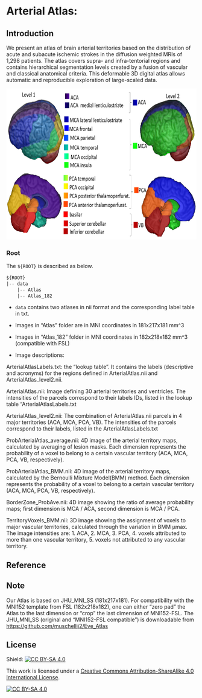 

# Arterial Atlas:

## Introduction

We present an atlas of brain arterial territories based on the distribution of acute and subacute ischemic strokes in the diffusion weighted MRIs of 1,298 patients. The atlas  covers supra- and infra-tentorial regions and contains hierarchical segmentation levels created by a fusion of vascular and classical anatomical criteria. This deformable 3D digital atlas allows automatic and reproducible exploration of large-scaled data.


<p align="middle">
    <img src="assets/atlas_pic.png", width="600" height="400">
</p>


### Root

The `${ROOT}` is described as below.
```
${ROOT}
|-- data
    |-- Atlas
    |-- Atlas_182
``` 

* `data` contains two atlases in nii format and the corresponding label table in txt.

* Images in “Atlas” folder are in MNI coordinates in 181x217x181 mm^3 

* Images in “Atlas_182” folder in MNI coordinates in 182x218x182 mm^3 (compatible with FSL) 

* Image descriptions:

ArterialAtlasLabels.txt: the “lookup table”. 
It contains the labels (descriptive and acronyms) for the regions defined in ArterialAtlas.nii and ArterialAtlas_level2.nii.     

ArterialAtlas.nii: Image defining 30 arterial territories and ventricles. 
The intensities of the parcels correspond to their labels IDs, listed in the lookup table “ArterialAtlasLabels.txt 

ArterialAtlas_level2.nii: The combination of ArterialAtlas.nii parcels in 4 major territories (ACA, MCA, PCA, VB). 
The intensities of the parcels correspond to their labels, listed in the ArterialAtlasLabels.txt     

ProbArterialAtlas_average.nii: 4D image of the arterial territory maps, calculated by averaging of lesion masks. 
Each dimension represents the probability of a voxel to belong to a certain vascular territory (ACA, MCA, PCA, VB, respectively).    

ProbArterialAtlas_BMM.nii: 4D image of the arterial territory maps, calculated by the Bernoulli Mixture Model(BMM) method. 
Each dimension represents the probability of a voxel to belong to a certain vascular territory (ACA, MCA, PCA, VB, respectively). 

BorderZone_ProbAve.nii: 4D image showing the ratio of average probability maps; 
first dimension is MCA / ACA, second dimension is MCA / PCA.    

TerritoryVoxels_BMM.nii: 3D image showing the assignment of voxels to major vascular territories, calculated through the variation in BMM µmax. 
The image intensities are: 1. ACA, 2. MCA, 3. PCA, 4. voxels attributed to more than one vascular territory, 5. voxels not attributed to any vascular territory. 


## Reference  

## Note
Our Atlas is based on JHU_MNI_SS (181x217x181). For compatibility with the MNI152 template from FSL (182x218x182), one can either “zero pad” the Atlas to the last dimension or “crop” the last dimension of MNI152-FSL. The JHU_MNI_SS (original and “MNI152-FSL compatible”) is downloadable from https://github.com/muschellij2/Eve_Atlas

## License 
Shield: [![CC BY-SA 4.0][cc-by-sa-shield]][cc-by-sa]

This work is licensed under a
[Creative Commons Attribution-ShareAlike 4.0 International License][cc-by-sa].

[![CC BY-SA 4.0][cc-by-sa-image]][cc-by-sa]

[cc-by-sa]: http://creativecommons.org/licenses/by-sa/4.0/
[cc-by-sa-image]: https://licensebuttons.net/l/by-sa/4.0/88x31.png
[cc-by-sa-shield]: https://img.shields.io/badge/License-CC%20BY--SA%204.0-lightgrey.svg
